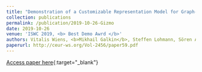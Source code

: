 ```yaml
---
title: "Demonstration of a Customizable Representation Model for Graph-Based Visualizations of Ontologies–GizMO"
collection: publications
permalink: /publication/2019-10-26-Gizmo
date: 2019-10-26
venue: 'ISWC 2019, <b> Best Demo Awrd </b>'
authors: Vitalis Wiens, <b>Mikhail Galkin</b>, Steffen Lohmann, Sören Auer
paperurl: http://ceur-ws.org/Vol-2456/paper59.pdf
---
```

[Access paper here](http://ceur-ws.org/Vol-2456/paper59.pdf){:target="_blank"}
